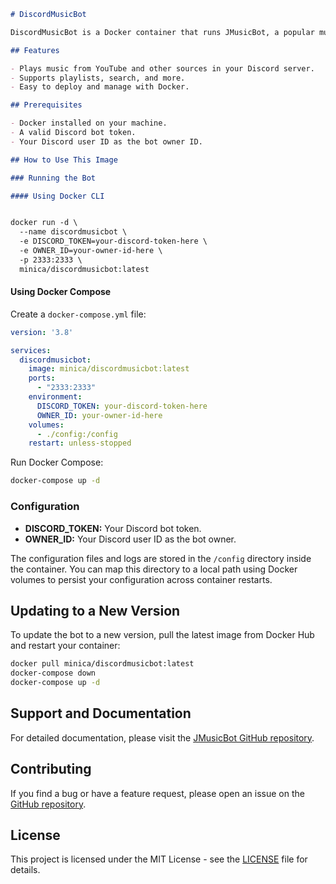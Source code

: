 ```markdown
# DiscordMusicBot

DiscordMusicBot is a Docker container that runs JMusicBot, a popular music bot for Discord. This container includes all necessary dependencies and configurations to run JMusicBot seamlessly.

## Features

- Plays music from YouTube and other sources in your Discord server.
- Supports playlists, search, and more.
- Easy to deploy and manage with Docker.

## Prerequisites

- Docker installed on your machine.
- A valid Discord bot token.
- Your Discord user ID as the bot owner ID.

## How to Use This Image

### Running the Bot

#### Using Docker CLI


docker run -d \
  --name discordmusicbot \
  -e DISCORD_TOKEN=your-discord-token-here \
  -e OWNER_ID=your-owner-id-here \
  -p 2333:2333 \
  minica/discordmusicbot:latest
```

#### Using Docker Compose

Create a `docker-compose.yml` file:

```yaml
version: '3.8'

services:
  discordmusicbot:
    image: minica/discordmusicbot:latest
    ports:
      - "2333:2333"
    environment:
      DISCORD_TOKEN: your-discord-token-here
      OWNER_ID: your-owner-id-here
    volumes:
      - ./config:/config
    restart: unless-stopped
```

Run Docker Compose:

```sh
docker-compose up -d
```

### Configuration

- **DISCORD_TOKEN:** Your Discord bot token.
- **OWNER_ID:** Your Discord user ID as the bot owner.

The configuration files and logs are stored in the `/config` directory inside the container. You can map this directory to a local path using Docker volumes to persist your configuration across container restarts.

## Updating to a New Version

To update the bot to a new version, pull the latest image from Docker Hub and restart your container:

```sh
docker pull minica/discordmusicbot:latest
docker-compose down
docker-compose up -d
```

## Support and Documentation

For detailed documentation, please visit the [JMusicBot GitHub repository](https://github.com/jagrosh/MusicBot).

## Contributing

If you find a bug or have a feature request, please open an issue on the [GitHub repository](https://github.com/your-github-username/discordmusicbot).

## License

This project is licensed under the MIT License - see the [LICENSE](LICENSE) file for details.
```
